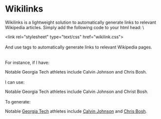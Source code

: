 # Wikilinks

Wikilinks is a lightweight solution to automatically generate links to relevant Wikipedia articles. Simply add the following code to your html head:
\
<script src="wikilink.js" defer></script>
&lt;link rel="stylesheet" type="text/css" href="wikilink.css"&gt;
\
\
And use <wiki> tags to automatically generate links to relevant Wikipedia pages.
\
\
\
For instance, if I have:

Notable Georgia Tech athletes include Calvin Johnson and Chris Bosh.
\
\
I can use:

Notable <wiki>Georgia Tech</wiki> athletes include <wiki>Calvin Johnson</wiki> and <wiki>Christ Bosh</wiki>.
\
\
To generate:

Notable [Georgia Tech](https://www.wikipedia.org/wiki/Georgia_Tech) athletes include [Calvin Johnson](https://www.wikipedia.org/wiki/Calvin_Johnson) and [Chris Bosh](https://www.wikipedia.org/wiki/Chris_Bosh).
